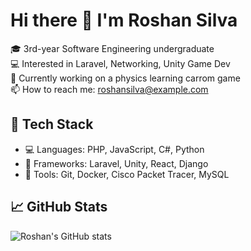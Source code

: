 # Hi there 👋 I'm Roshan Silva

🎓 3rd-year Software Engineering undergraduate  
💻 Interested in Laravel, Networking, Unity Game Dev  
🔭 Currently working on a physics learning carrom game  
📫 How to reach me: roshansilva@example.com

## 🚀 Tech Stack
- 💻 Languages: PHP, JavaScript, C#, Python
- 🧰 Frameworks: Laravel, Unity, React, Django
- 🔧 Tools: Git, Docker, Cisco Packet Tracer, MySQL

## 📈 GitHub Stats
![Roshan's GitHub stats](https://github-readme-stats.vercel.app/api?username=roshansilva&show_icons=true&theme=radical)

<!-- More badges or links here -->
